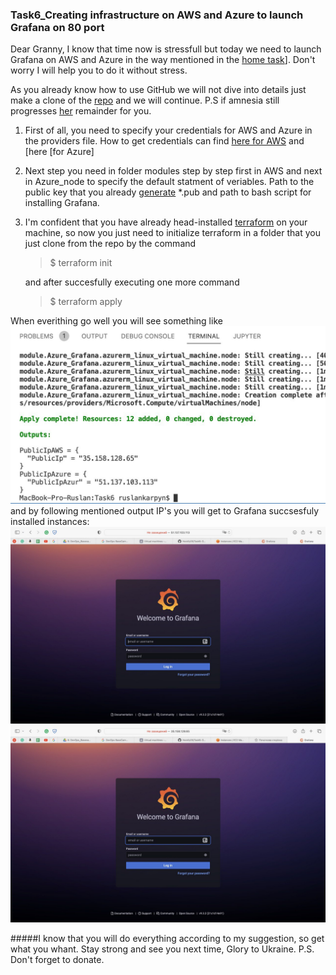 ### Task6_Creating infrastructure on AWS and Azure to launch Grafana on 80 port

Dear Granny, I know that time now is stressfull but today we need to launch Grafana on AWS and Azure in the way mentioned in the [home task](https://docs.google.com/document/d/1hxknpDiPfIDCFRAFUaZQVtm8BbpQpaX1gbPzxWuM-Y8/edit)]. Don't worry I will help you to do it without stress.

As you already know how to use GitHub we will not dive into details just make a clone of the [repo](https://github.com/Heckfy05/Task6) and we will continue. P.S if amnesia still progresses [her](https://docs.github.com/en/repositories/creating-and-managing-repositories/cloning-a-repository) remainder for you.

1. First of all, you need to specify your credentials for AWS and Azure in the providers file. How to get credentials can find [here for AWS](https://registry.terraform.io/providers/hashicorp/aws/latest/docs) and [here [for Azure]
2. Next step you need in folder modules step by step first in AWS and next in Azure_node to specify the default statment of veriables. Path to the public key that you already [generate](https://git-scm.com/book/en/v2/Git-on-the-Server-Generating-Your-SSH-Public-Key) *.pub and path to bash script for installing Grafana.
3. I'm confident that you have already head-installed [terraform](https://developer.hashicorp.com/terraform/tutorials/aws-get-started/install-cli) on your machine, so now you just need to initialize terraform in a folder that you just clone from the repo by the command     
   >$ terraform init

   and after succesfully executing one more command
   >$ terraform apply

When everithing go well you will see something like ![this](https://github.com/Heckfy05/Test/blob/main/1.jpeg?raw=true "succes")
and by following mentioned output IP's you will get to Grafana succsesfuly installed instances:
![AWS](https://github.com/Heckfy05/Test/blob/01434e7f4061b0405c0054374e22a537b7d9a952/2.jpeg?raw=true)
![Azure](https://github.com/Heckfy05/Test/blob/main/3.jpeg?raw=true)

#####I know that you will do everything according to my suggestion, so get what you whant.
Stay strong and see you next time, Glory to Ukraine.
P.S. Don't forget to donate.